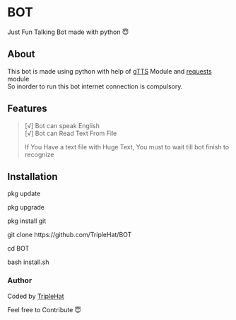 # BOT
Just Fun Talking Bot made with python 😇
## About
<p> This bot is made using python with help of <a href="https://pypi.org/project/gTTS/">gTTS</a> Module and <a href="https://pypi.org/project/requests/">requests</a> module<br> So inorder to run this bot internet connection is compulsory.
</p>

## Features
> [√] Bot can speak English<br>
> [√] Bot can Read Text From File<br>
> <div color="red">If You Have a text file with Huge Text, You must to wait till bot finish to recognize</div>

## Installation

<p><a>pkg update</a></p>
<p><a>pkg upgrade</p></a>
<p><a>pkg install git</a></p>
<p><a>git clone https://github.com/TripleHat/BOT</a></p>
<p><a>cd BOT</a></p>
<p><a>bash install.sh</a></p>

### Author

Coded by <a href="https://github.com/TripleHat">TripleHat</a><br>
<div>Feel free to Contribute 😇</div>

